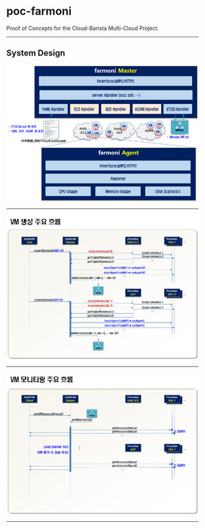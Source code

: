 # poc-farmoni
Proof of Concepts for the Cloud-Barista Multi-Cloud Project.

***

## System Design
![](https://github.com/cloud-barista/poc-farmoni/blob/master/doc/images/design.png?raw=true)


***

![](https://github.com/cloud-barista/poc-farmoni/blob/master/doc/images/vm_create_flow.png?raw=true)


***

![](https://github.com/cloud-barista/poc-farmoni/blob/master/doc/images/vm_monitoring_flow.png?raw=true)

***
